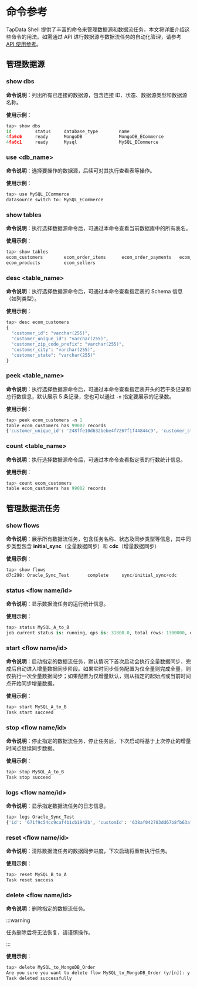 # 命令参考

TapData Shell 提供了丰富的命令来管理数据源和数据流任务，本文将详细介绍这些命令的用法。如需通过 API 进行数据源与数据流任务的自动化管理，请参考 [API 使用参考](api-reference/README.md)。

## 管理数据源

### show dbs

**命令说明**：列出所有已连接的数据源，包含连接 ID、状态、数据源类型和数据源名称。

**使用示例**：

```python
tap> show dbs
id         status     database_type        name                                      
4fa6c6     ready      MongoDB              MongoDB_ECommerce                       
4fa6c1     ready      Mysql                MySQL_ECommerce  
```

### use <db_name>

**命令说明**：选择要操作的数据源，后续可对其执行查看表等操作。

**使用示例**：

```python
tap> use MySQL_ECommerce
datasource switch to: MySQL_ECommerce
```

### show tables

**命令说明**：执行选择数据源命令后，可通过本命令查看当前数据库中的所有表名。

**使用示例**：

```python
tap> show tables
ecom_customers        ecom_order_items      ecom_order_payments   ecom_orders           ecom_product_category 
ecom_products         ecom_sellers   
```

### desc <table_name>

**命令说明**：执行选择数据源命令后，可通过本命令查看指定表的 Schema 信息（如列类型）。

**使用示例**：

```python
tap> desc ecom_customers
{
  "customer_id": "varchar(255)",
  "customer_unique_id": "varchar(255)",
  "customer_zip_code_prefix": "varchar(255)",
  "customer_city": "varchar(255)",
  "customer_state": "varchar(255)"
}
```

### peek <table_name>

**命令说明**：执行选择数据源命令后，可通过本命令查看指定表开头的若干条记录和总行数信息，默认展示 5 条记录，您也可以通过 `-n` 指定要展示的记录数。

**使用示例**：

```python
tap> peek ecom_customers -n 1
table ecom_customers has 99002 records                                                                                                         
{'customer_unique_id': '248ffe10d632bebe4f7267f1f44844c9', 'customer_state': 'SP', 'customer_id': '00012a2ce6f8dcda20d059ce98491703', 'customer_zip_code_prefix': '06273', 'customer_city': 'CITY_osasco'}
```



### count  <table_name>

**命令说明**：执行选择数据源命令后，可通过本命令查看指定表的行数统计信息。

**使用示例**：

```python
tap> count ecom_customers
table ecom_customers has 99002 records  
```



## 管理数据流任务
### show flows

**命令说明**：展示所有数据流任务，包含任务名称、状态及同步类型等信息，其中同步类型包含 **initial_sync**（全量数据同步）和 **cdc**（增量数据同步）

**使用示例**：

```python
tap> show flows
d7c298: Oracle_Sync_Test       complete     sync/initial_sync+cdc
```



### **status <flow name/id>**

**命令说明**：显示数据流任务的运行统计信息。

**使用示例**：

```python
tap> status MySQL_A_to_B
job current status is: running, qps is: 31808.0, total rows: 1300000, delay is: 706ms
```



### <span id="start">start</span> <flow name/id>

**命令说明**：启动指定的数据流任务，默认情况下首次启动会执行全量数据同步，完成后自动进入增量数据同步阶段。如果实时同步任务配置为仅全量则完成全量，则仅执行一次全量数据同步；如果配置为仅增量默认，则从指定的起始点或当前时间点开始同步增量数据。

**使用示例**：

```python
tap> start MySQL_A_to_B
Task start succeed 
```



### stop <flow name/id>

**命令说明**：停止指定的数据流任务，停止任务后，下次启动将基于上次停止的增量时间点继续同步数据。

**使用示例**：

```python
tap> stop MySQL_A_to_B
Task stop succeed 
```



### **logs <flow name/id>**

**命令说明**：显示指定数据流任务的日志信息。

```python
tap> logs Oracle_Sync_Test
{'id': '671f9c54cc9caf4b1cb1942b', 'customId': '638af042703dd67b8fb63af8', 'level': 'INFO', 'timestamp': 1730124884471, 'date': '2024-10-28T14:14:43.568+00:00', 'taskId': '668f197a37800f4b2a167806', 'taskRecordId': '671f9bee548ec6691e89681c', 'taskName': 'MySQL_A_to_B', 'nodeId': '4eb098ee-19f8-4e63-a7bf-9d7e726c62ea', 'nodeName': 'Region_A', 'message': 'Node Region_A[4eb098ee-19f8-4e63-a7bf-9d7e726c62ea] start preload schema,table counts: 1', 'logTags': [], 'data': [], 'user_id': '638af042c162f518b1b9bdf4'}
```



### reset  <flow name/id>

**命令说明**：清除数据流任务的数据同步进度，下次启动将重新执行任务。

**使用示例**：

```python
tap> reset MySQL_B_to_A
Task reset success 
```



### delete <flow name/id>

**命令说明**：删除指定的数据流任务。

:::warning

任务删除后将无法恢复，请谨慎操作。

:::

**使用示例**：

```python
tap> delete MySQL_to_MongoDB_Order
Are you sure you want to delete flow MySQL_to_MongoDB_Order (y/[n]): y
Task deleted successfully            
```
